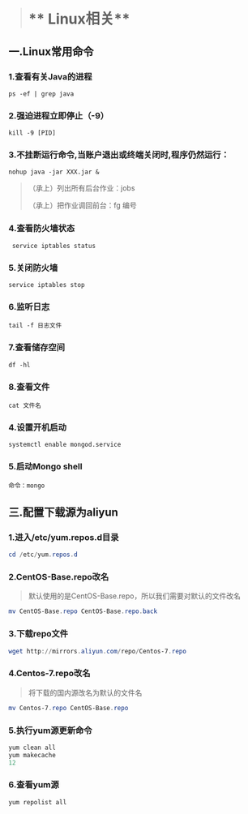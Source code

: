 > # **  Linux相关**

## 一.**Linux常用命令**

### 1.查看有关Java的进程

```shell
ps -ef | grep java
```

### 2.强迫进程立即停止（-9）

```shell
kill -9 [PID]
```

### 3.不挂断运行命令,当账户退出或终端关闭时,程序仍然运行：

```shell
nohup java -jar XXX.jar &
```

> （承上）列出所有后台作业：jobs
>
> （承上）把作业调回前台：fg 编号
>

### 4.查看防火墙状态

```shell
 service iptables status
```

### 5.关闭防火墙 

```shell
service iptables stop
```

### 6.监听日志

```shell
tail -f 日志文件
```

### 7.查看储存空间

```shell
df -hl
```

### 8.查看文件

```shell
cat 文件名
```



### **4.设置开机启动**

```shell
systemctl enable mongod.service
```

### **5.启动Mongo shell**

```shell
命令：mongo 
```

## 三.配置下载源为aliyun

### 1.进入/etc/yum.repos.d目录

```powershell
cd /etc/yum.repos.d
```

### 2.CentOS-Base.repo改名

> 默认使用的是CentOS-Base.repo，所以我们需要对默认的文件改名

```powershell
mv CentOS-Base.repo CentOS-Base.repo.back
```

### 3.下载repo文件

```powershell
wget http://mirrors.aliyun.com/repo/Centos-7.repo
```

### 4.Centos-7.repo改名

> 将下载的国内源改名为默认的文件名

```powershell
mv Centos-7.repo CentOS-Base.repo
```

### 5.执行yum源更新命令

```powershell
yum clean all 
yum makecache 
12
```

### 6.查看yum源

```powershell
yum repolist all
```



